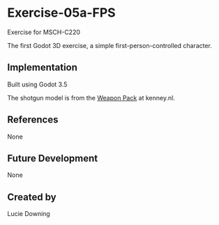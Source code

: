 # Exercise-05a-FPS

Exercise for MSCH-C220

The first Godot 3D exercise, a simple first-person-controlled character.

## Implementation

Built using Godot 3.5

The shotgun model is from the [Weapon Pack](https://kenney.nl/assets/weapon-pack) at kenney.nl.

## References

None

## Future Development

None

## Created by 

Lucie Downing 
